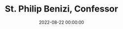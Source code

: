 ---
layout: vesperas
title:  "St. Philip Benizi, Confessor"
latinTitle: "S. Philippi Benitii Confessoris (III. Classis)"
date:   2022-08-22 00:00:00
eventDate:   2022-08-23 17:30:00
categories: jekyll css
incipit: "(c3) De(h)us(h'_) †(,) in(h) ad(h)ju(h)tó-(hi)ri(h)um(h) mé(h)um(h'_) in(h)tén(gh)de.(h.) (::) R/. Dó(h)mi(h)ne(h'_) (,) ad(h) ad(h)ju-(h)ván(h)dum(h) me(h'_) fe(h)stí(gh)na.(h.) (:) Gló-(h)ri-(h)a(h) Pá(h)tri,(h) et(h) Fí-(h)li-(h)o,(h'_) (,) et(h) Spi-(h)rí-(h)tu-(h)i(h) Sán(gh)cto.(h.) (:) Si(h)cut(h) é-(h)rat(h) in(h) prin(h)cí(h)pi-(h)o,(h) et(h) nunc,(h) et(h) sem(h)per(h.) (,) et(h) in(h) saé(h)cu-(h)la(h) sae(h)cu-(h)ló(h)rum.(h) A(gh)men.(h.) (;) Al(h)le-(i)lú(hg~)ia.(g.) (::)"
# First Antiphon
firstAnt: "(c4) QUI(h) há(f)bi(fg)tas(g) *() in(h!iwj) cæ(j_h)lis,(i_[uh:l]j) (,) mi(h)se(h)ré(i')re(h) no(g.)bis.(g.) (::)"
firstAntAnotation: "8. G"
firstAntEng: "Thou who dwellest in heaven, * have mercy on us."
firstPsalmNo: 122
firstPsalm: "(c4)Ad(g) te(h) le(j)vá(j)vi(j) ó(j)cu(j)los(j) me(k jr)os,(j.) *(:) qui(j) há(j)bi(j)tas(i) in(j) cæ(h gr)lis.(g.) (::Z) 2. Ec(j)ce(j) sic(j)ut(j) ó(j)cu(j)li(j) ser(j)vó(k jr)rum,(j.) *(:) in(j) má(j)ni(j)bus(j) do(j)mi(j)nó(j)rum(i) su(j)ó(h gr)rum.(g.) (::Z) 3. Sic(j)ut(j) ó(j)cu(j)li(j) an(j)cíl(j)læ(j) in(j) má(j)ni(j)bus(j) dó(j)mi(j)næ(j) su(k jr)æ:(j.) *(:) i(j)ta(j) ó(j)cu(j)li(j) nos(j)tri(j) ad(j) Dó(j)mi(j)num,(j) De(j)um(j) nos(j)trum,(j) do(j)nec(j) mi(j)se(j)re(j)á(i)tur(j) nos(h gr)tri.(g.) (::Z) 4. Mi(j)se(j)ré(j)re(j) nos(j)tri,(j) Dó(j)mi(j)ne,(j) mi(j)se(j)ré(j)re(j) nos(k jr)tri:(j.) *(:) qui(j)a(j) mul(j)tum(j) re(j)plé(j)ti(j) su(j)mus(j) de(j)spec(i)ti(j)ó(h gr)ne:(g.) (::Z)5. Qui(j)a(j) mul(j)tum(j) re(j)plé(j)ta(j) est(j) á(j)ni(j)ma(j)  nos(k jr)tra:(j.) *(:) op(j)pró(j)bri(j)um(j) ab(j)un(j)dán(j)ti(j)bus,(j) et(j) de(j)spéc(j)ti(j)o(i) su(j)pér(h gr)bis.(g.) (::Z) 6. Gló(j)ri(j)a(j) Pa(j)tri,(j) et(j) Fí(k)li(jr)o,(j.) *(:) et(j) Spi(j)rí(j)tu(i)i(j) Sanc(h gr)to.(g.) (::Z) 7. Sic(j)ut(j) e(j)rat(j) in(j) prin(j)cí(j)pi(j)o,(j) et(j) nunc,(j) et(j) sem(k jr)per,(j.) *(:) et(j) in(j) sǽ(j)cu(j)la(j) sæ(j)cu(j)ló(i)rum.(j) A(h gr)men.(g.) (::Z) [Ant.]() Qui(h) há(f)bi(fg)tas(g) *() in(h!iwj) cæ(j_h)lis,(i_[uh:l]j) (,) mi(h)se(h)ré(i')re(h) no(g.)bis.(g.) (::)"
firstPsalmEng: "1. To thee have I lifted up my eyes, * who dwellest in heaven.<br/>2. Behold as the eyes of servants * are on the hands of their masters,<br/>3. As the eyes of the handmaid are on the hands of her mistress: * so are our eyes unto the Lord our God, until he have mercy on us.<br/>4. Have mercy on us, O Lord, have mercy on us: * for we are greatly filled with contempt.<br/>5. For our soul is greatly filled: * we are a reproach to the rich, and contempt to the proud.<br/>6. Glory be to the Father, and to the Son, * and to the Holy Ghost.<br/>7. As it was in the beginning, is now, * and ever shall be, world without end. Amen.<br/><br/><span class='rubrics'>Ant.</span> Thou who dwellest in heaven, have mercy on us."
# Second Antiphon
secondAnt: "(c4) AD(f)ju(g)tó(h')ri(g)um(f') no(g)strum(f'_) *(,) in(f) nó(e_[uh:l]f)mi(g)ne(fe) Dó(d)mi(d)ni.(d.) (::)"
secondAntAnotation: "1. g2"
secondAntEng: "Our help is * in the name of the Lord."
secondPsalmNo: 123
secondPsalm: "(c4)Ni(f)si(gh) qui(h)a(h) Dó(h)mi(h)nus(h) e(h)rat(h) in(h) no(h)bis,(h) di(ixi)cat(h) nunc(h) Is(g)ra(h)ël:(h.) *(:) ni(h)si(h) qui(h)a(h) Dó(h)mi(h)nus(h) e(h)rat(g) in(f) no(g)bis,(ghg.) (::Z) 2. Cum(h) ex(h)súr(h)ge(h)rent(h) hó(ixi)mi(h)nes(h) in(g) nos,(h.) *(:) for(h)te(h) vi(h)vos(h) de(g)glu(f)tís(g)sent(g) nos:(ghg.) (::Z) 3. Cum(h) i(h)ra(h)sce(h)ré(h)tur(h) fu(h)ror(h) e(h)ó(ixi)rum(h) in(g) nos,(h.) *(:) fór(h)si(h)tan(h) a(h)qua(h) ab(h)sor(g)bu(f)ís(g)set(g) nos.(ghg.) (::Z) 4. Tor(h)rén(h)tem(h) per(h)trans(h)í(h)vit(h) á(ixi)ni(h)ma(h) nos(g)tra:(h.) *(:) fór(h)si(h)tan(h) per(h)trans(h)ís(h)set(h) á(h)ni(h)ma(h) nos(h)tra(h) a(h)quam(h) in(h)to(g)le(f)rá(g)bi(g)lem.(ghg.) (::Z) 5. Be(h)ne(h)díc(ixi)tus(h) Dó(g)mi(h)nus(h.) *(:) qui(h) non(h) de(h)dit(h) nos,(h) in(h) cap(h)ti(h)ó(h)nem(h) dén(h)ti(h)bus(g) e(f)ó(g)rum.(ghg.) (::Z)
6. A(h)ni(h)ma(h) nos(h)tra(h) sic(h)ut(h) pas(ixi)ser(h) e(h)rép(g)ta(h) est(h.) *(:) de(h) lá(h)que(h)o(g) ve(f)nán(g)ti(g)um.(ghg.) (::Z) 7. Lá(h)que(h)us(ixi) con(h)trí(g)tus(h) est,(h.) *(:) et(h) nos(h) li(h)be(h)rá(g)ti(f) su(g)mus.(ghg.) (::Z) 8. Ad(h)ju(h)tó(h)ri(h)um(h) nos(h)trum(h) in(h) nó(ixi)mi(h)ne(h) Dó(g)mi(h)ni,(h.) *(:) qui(h) fe(h)cit(h) cæ(h)lum(g) et(f) ter(g)ram.(ghg.) (::Z) 9. Gló(h)ri(h)a(h) Pa(ixi)tri,(h) et(h) Fí(g)li(h)o,(h.) *(:) et(h) Spi(h)rí(h)tu(g)i(f) Sanc(g)to.(ghg.) (::Z) 10. Sic(h)ut(h) e(h)rat(h) in(h) prin(h)cí(h)pi(h)o,(h) et(h) nunc,(ixi) et(h) sem(g)per,(h.) *(:) et(h) in(h) sǽ(h)cu(h)la(h) sæ(h)cu(h)ló(g)rum.(f) A(g)men.(ghg.) (::Z) [Ant.]() Ad(f)ju(g)tó(h')ri(g)um(f') no(g)strum(f'_) in(f) nó(e_[uh:l]f)mi(g)ne(fe) Dó(d)mi(d)ni.(d.) (::)"
secondPsalmEng: "1. If it had not been that the Lord was with us, let Israel now say: * If it had not been that the Lord was with us,<br/>2. When men rose up against us, * perhaps they had swallowed us up alive.<br/>3. When their fury was enkindled against us, * perhaps the waters had swallowed us up.<br/>4. Our soul hath passed through a torrent: * perhaps our soul had passed through a water insupportable.<br/>5. Blessed be the Lord, * who hath not given us to be a prey to their teeth.<br/>6. Our soul hath been delivered as a sparrow * out of the snare of the fowlers.<br/>7. The snare is broken, * and we are delivered.<br/>8. Our help is in the name of the Lord, * who made heaven and earth.<br/>9. Glory be to the Father, and to the Son, * and to the Holy Ghost.<br/>10. As it was in the beginning, is now, * and ever shall be, world without end. Amen.<br/><br/><span class='rubrics'>Ant.</span> Our help is in the name of the Lord."
# Third Antiphon
thirdAnt: "(c4) IN(d) cir(e_[uh:l]f)cú(g)i(e)tu(gh) pó(f)pu(e)li(d') su(e)i(d_c) *() Dó(ffg)mi(f)nus,(f.) (;) ex(f) hoc(ghg) nunc(h) et(f) us(e_[uh:l]f)que(g) in(fe) sǽ(d)cu(d)lum.(d.) (::)"
thirdAntAnotation: "1. f"
thirdAntEng: "The Lord standeth round his people * from this time forth and for evermore."
thirdPsalmNo: 124
thirdPsalm: "(c4)Qui(f) con(gh)fí(h)dunt(h) in(h) Dó(h)mi(h)no,(h) sic(ixi)ut(h) mons(h) Si(g)on:(h.) *(:) non(h) com(h)mo(h)vé(h)bi(h)tur(h) in(h) æ(h)tér(h)num,(h) qui(h) há(h)bi(h)tat(h) in(g) Je(f)rú(gh)sa(g)lem.(gf..) (::Z) 2. Mon(h)tes(h) in(h) cir(h)cú(h)i(h)tu(h) e(h)jus: †(g.) et(h) Dó(h)mi(h)nus(h) in(h) cir(h)cú(h)i(h)tu(h) pó(ixi)pu(h)li(h) su(g)i,(h.) *(:) ex(h) hoc(h) nunc(h) et(h) us(h)que(g) in(f) sǽ(gh)cu(g)lum.(gf..) (::Z) 3. Qui(h)a(h) non(h) re(h)lín(h)quet(h) Dó(h)mi(h)nus(h) vir(h)gam(h) pec(h)ca(h)tó(h)rum(h) su(h)per(h) sor(ixi)tem(h) jus(h)tó(g)rum:(h.) *(:) ut(h) non(h) ex(h)tén(h)dant(h) jus(h)ti(h) ad(h) in(h)i(h)qui(h)tá(h)tem(h) ma(g)nus(f) su(gh)as.(gf..) (::Z) 4. Bé(h)ne(h)fac,(h) Dó(ixi)mi(h)ne,(h) bo(g)nis,(h.) *(:) et(h) rec(g)tis(f) cor(gh)de.(gf..) (::Z) 5. De(h)cli(h)nán(h)tes(h) au(h)tem(h) in(h) ob(h)li(h)ga(h)ti(h)ó(h)nes(h) ad(h)dú(h)cet(h) Dó(h)mi(h)nus(h) cum(h) o(h)pe(h)rán(h)ti(h)bus(h) in(h)i(ixi)qui(h)tá(g)tem:(h.) *(:) pax(h) su(g)per(f) Is(gh)ra(g)ël.(gf..) (::Z) 6. Gló(h)ri(h)a(h) Pa(ixi)tri,(h) et(h) Fí(g)li(h)o,(h.) *(:) et(h) Spi(h)rí(h)tu(g)i(f) Sanc(gh)to.(gf..) (::Z) 7. Sic(h)ut(h) e(h)rat(h) in(h) prin(h)cí(h)pi(h)o,(h) et(h) nunc,(ixi) et(h) sem(g)per,(h.) *(:) et(h) in(h) sǽ(h)cu(h)la(h) sæ(h)cu(h)ló(g)rum.(f) A(gh)men.(gf..) (::Z) [Ant.]() In(d) cir(e_[uh:l]f)cú(g)i(e)tu(gh) pó(f)pu(e)li(d') su(e)i(d_c) Dó(ffg)mi(f)nus,(f.) (;) ex(f) hoc(ghg) nunc(h) et(f) us(e_[uh:l]f)que(g) in(fe) sǽ(d)cu(d)lum.(d.) (::)"
thirdPsalmEng: "1. They that trust in the Lord shall be as mount Sion: * he shall not be moved for ever that dwelleth in Jerusalem.<br/> 2. Mountains are round about it: * so the Lord is round about his people from henceforth now and for ever.<br/> 3. For the Lord will not leave the rod of sinners upon the lot of the just: * that the just may not stretch forth their hands to iniquity.<br/>4. Do good, O Lord, to those that are good, * and to the upright of heart.<br/>5. But such as turn aside into bonds, the Lord shall lead out with the workers of iniquity: * peace upon Israel.<br/>6. Glory be to the Father, and to the Son, * and to the Holy Ghost.<br/>7. As it was in the beginning, is now, * and ever shall be, world without end. Amen.<br/><br/><span class='rubrics'>Ant.</span> The Lord standeth round his people from this time forth and for evermore."
# Fourth Antiphon
fourthAnt: "(c3) MA(e)gni(g')fi(h)cá(i)vit(g_[uh:l]h) Dó(i_[uh:l]j)mi(ji)nus(i.) *(,) fá(h)ce(g')re(h) no(i)bís(hg)cum :(e.) (;) fa(f)cti(ed) su(f'_)mus(h) læ(g)tán(e.)tes.(e.) (::)"
fourthAntAnotation: "7. a"
fourthAntEng: "The Lord hath * done great things for us, whereof we rejoice."
fourthPsalmNo: 125
fourthPsalm: "(c3)In(hg) con(hi)ver(i)tén(i)do(i) Dó(i)mi(i)nus(i) cap(i)ti(i)vi(i)tá(k)tem(j) Si(i)on:(j.) *(:) fac(i)ti(i) su(i)mus(i) sic(i)ut(i) con(j)so(i)lá(h)ti:(gf..) (::Z) 2. Tunc(i) re(i)plé(i)tum(i) est(i) gáu(i)di(i)o(k) os(j) nos(i)trum:(j.) *(:) et(i) lin(i)gua(i) nos(i)tra(i) ex(i)sul(i)ta(j)ti(i)ó(h)ne.(gf..) (::Z) 3. Tunc(i) di(i)cent(i) in(k)ter(j) Gen(i)tes:(j.) *(:) Ma(i)gni(i)fi(i)cá(i)vit(i) Dó(i)mi(i)nus(i) fá(i)ce(i)re(j) cum(i) e(h)is.(gf..) (::Z) 4. Ma(i)gni(i)fi(i)cá(i)vit(i) Dó(i)mi(i)nus(i) fá(i)ce(i)re(k) no(j)bís(i)cum:(j.) *(:) fac(i)ti(i) su(j)mus(i) læ(i)tán(h)tes.(gf..) (::Z) 5. Con(i)vér(i)te,(i) Dó(i)mi(i)ne,(i) cap(i)ti(i)vi(i)tá(k)tem(j) nos(i)tram,(j.) *(:) sic(i)ut(i) tor(j)rens(i) in(i) aus(h)tro.(gf..) (::Z) 6. Qui(i) sé(i)mi(i)nant(k) in(j) lá(i)cri(j)mis,(j.) *(:) in(i) ex(i)sul(i)ta(i)ti(i)ó(j)ne(i) me(h)tent.(gf..) (::Z) 7. E(i)ún(i)tes(i) i(k)bant(j) et(j) fle(i)bant,(j.) *(:) mit(i)tén(i)tes(i) sé(j)mi(i)na(i) su(h)a.(gf..) (::Z) 8. Ve(i)ni(i)én(i)tes(i) au(i)tem(i) vé(i)ni(i)ent(i) cum(i) ex(i)sul(i)ta(k)ti(j)ó(i)ne,(j.) *(:) por(i)tán(i)tes(i) ma(i)ní(j)pu(i)los(i) su(h)os.(gf..) (::Z) 9. Gló(i)ri(i)a(i) Pa(k)tri,(j) et(j) Fí(i)li(j)o,(j.) *(:) et(i) Spi(i)rí(j)tu(i)i(i) Sanc(h)to.(gf..) (::Z) 10. Sic(i)ut(i) e(i)rat(i) in(i) prin(i)cí(i)pi(i)o,(i) et(i) nunc,(k) et(j) sem(i)per,(j.) *(:) et(i) in(i) sǽ(i)cu(i)la(i) sæ(i)cu(i)ló(j)rum.(i) A(h)men.(gf..) (::Z) [Ant.]() Ma(e)gni(g')fi(h)cá(i)vit(g_[uh:l]h) Dó(i_[uh:l]j)mi(ji)nus(i.) (,) fá(h)ce(g')re(h) no(i)bís(hg)cum :(e.) (;) fa(f)cti(ed) su(f'_)mus(h) læ(g)tán(e.)tes.(e.) (::)"
fourthPsalmEng: "1. When the Lord brought back the captivity of Sion, * we became like men comforted.<br/> 2. Then was our mouth filled with gladness; * and our tongue with joy.<br/> 3. Then shall they say among the Gentiles: * The Lord hath done great things for them.<br/> 4. The Lord hath done great things for us: * we are become joyful.<br/> 5. Turn again our captivity, O Lord, * as a stream in the south.<br/> 6. They that sow in tears * shall reap in joy.<br/> 7. Going they went and wept, * casting their seeds.<br/> 8. But coming they shall come with joyfulness, * carrying their sheaves.<br/> 9. Glory be to the Father, and to the Son, * and to the Holy Ghost.<br/> 10. As it was in the beginning, is now, * and ever shall be, world without end. Amen.<br/><br/><span class='rubrics'>Ant.</span> The Lord hath done great things for us, whereof we rejoice."
# Fifth Antiphon
fifthAnt: "(c3) DO(f')mi(e)nus(f) æ(df)dí(h')fi(i)cet(h) *() no(ij)bis(i') do(h)mum,(h.) (;) et(i) cu(h)stó(gh)di(f)at(fe) ci(f)vi(e)tá(d.)tem.(d.) (::)"
fifthAntAnotation: "5. a"
fifthAntEng: "The Lord builds * the house and keeps the city."
fifthPsalmNo: 126
fifthPsalm: "(c3)Ni(d)si(f) Dó(h)mi(h)nus(h) æ(h)di(h)fi(h)cá(h)ve(h)rit(h) do(i)mum,(h.) *(:) in(h) va(h)num(h) la(h)bo(h)ra(h)vé(h)runt(h) qui(h) æ(h)dí(i)fi(g)cant(g) e(h)am.(f.) (::Z) 2. Ni(h)si(h) Dó(h)mi(h)nus(h) cus(h)to(h)dí(h)e(h)rit(h) ci(h)vi(h)tá(i)tem,(h.) *(:) frus(h)tra(h) ví(h)gi(h)lat(h) qui(h) cus(h)tó(i)dit(g) e(h)am.(f.) (::Z) 3. Va(h)num(h) est(h) vo(h)bis(h) an(h)te(h) lu(h)cem(h) súr(i)ge(h)re:(h.) *(:) súr(h)gi(h)te(h) post(h)quam(h) se(h)dé(h)ri(h)tis,(h) qui(h) man(h)du(h)cá(h)tis(h) pa(i)nem(g) do(g)ló(h)ris.(f.) (::Z) 4. Cum(h) dé(h)de(h)rit(h) di(h)léc(h)tis(h) su(h)is(h) som(i)num:(h.) *(:) ec(h)ce(h) he(h)ré(h)di(h)tas(h) Dó(h)mi(h)ni(h) fí(h)li(h)i:(h) mer(h)ces,(h) fruc(i)tus(g) ven(h)tris.(f.) (::Z) 5. Sic(h)ut(h) sa(h)gít(h)tæ(h) in(h) ma(h)nu(h) pot(h)én(i)tis:(h.) *(:) i(h)ta(h) fí(h)li(h)i(h) ex(i)cus(g)só(h)rum.(f.) (::Z) 6. Be(h)á(h)tus(h) vir(h) qui(h) im(h)plé(h)vit(h) de(h)si(h)dé(h)ri(h)um(h) su(h)um(h) ex(h) ip(i)sis:(h.) *(:) non(h) con(h)fun(h)dé(h)tur(h) cum(h) lo(h)qué(h)tur(h) in(h)i(h)mí(h)cis(h) su(i)is(g) in(g) por(h)ta.(f.) (::Z) 7. Gló(h)ri(h)a(h) Pa(h)tri,(h) et(h) Fí(i)li(h)o,(h.) *(:) et(h) Spi(h)rí(i)tu(g)i(g) Sanc(h)to.(f.) (::Z) 8. Sic(h)ut(h) e(h)rat(h) in(h) prin(h)cí(h)pi(h)o,(h) et(h) nunc,(h) et(h) sem(i)per,(h.) *(:) et(h) in(h) sǽ(h)cu(h)la(h) sæ(h)cu(h)ló(i)rum.(g) A(h)men.(f.) (::Z) [Ant.]() Do(f')mi(e)nus(f) æ(df)dí(h')fi(i)cet(h) no(ij)bis(i') do(h)mum,(h.) (;) et(i) cu(h)stó(gh)di(f)at(fe) ci(f)vi(e)tá(d.)tem.(d.) (::)"
fifthPsalmEng: "1. Unless the Lord build the house, * they labour in vain that build it.<br/> 2. Unless the Lord keep the city, * he watcheth in vain that keepeth it.<br/> 3. It is vain for you to rise before light, * rise ye after you have sitten, you that eat the bread of sorrow.<br/> 4. When he shall give sleep to his beloved, * behold the inheritance of the Lord are children: the reward, the fruit of the womb.<br/> 5. As arrows in the hand of the mighty, * so the children of them that have been shaken.<br/> 6. Blessed is the man that hath filled the desire with them; * he shall not be confounded when he shall speak to his enemies in the gate.<br/> 7. Glory be to the Father, and to the Son, * and to the Holy Ghost.<br/> 8. As it was in the beginning, is now, * and ever shall be, world without end. Amen.<br/><br/> <span class='rubrics'>Ant.</span> The Lord builds the house and keeps the city."
# Chapter:
chapterBibRef: "Sir 31:8-9"
chapter: "(c3) Be(h)á(h)tus(h) vir,(h) qui(h) in(h)vén(h)tus(h) est(h) si(h)ne(h) má(h)cu(h)la,(h) et(h) qui(h) post(h) au(h)rum(h) non(h) áb(h)i(h)it,(h) nec(h) spe(h)rá(h)vit(h) in(h) pe(h)cú(h)ni(h)a(h) et(h) the(h)sáu(h)ris.(h.) (:) Quis(g) est(g) hic,(g) et(g) lau(g)dá(g)bi(g)mus(f) e(g)um?(gh..) (:) fe(h)cit(h) e(h)nim(h) mi(h)ra(h)bí(h)li(h)a(h) in(h) vi(h)ta(h) su(f)a.(ef..) (::Z) R/. De(h)o(h) grá(f)ti(e)as(ef..) (::)"
chapterEng: "Blessed is the rich man that is found without blemish: and that hath not gone after gold, nor put his trust in money nor in treasures. Who is he, and we will praise him? for he hath done wonderful things in his life."
# Hymn:
hymn: "(c4) I(ghg)ste(e) Con(f)fés(ed)sor(de) Dó(c')mi(e)ni,(g') co(h)lén(h)tes(g.) (;) Quem(ghg) pi(e)e(f) lau(ed)dant(de) pó(c')pu(e)li(g') per(h) or(h)bem,(g.) (:) Hac(j) di(h')e(j) læ(ih)tus(gf) mé(h')ru(j)it(i') su(h)pré(g)mos(hih.) (,) Lau(g)dis(e') ho(f)nó(g.)res.(g.) (::Z) 2. Qui(ghg) pi(e)us,(f) pru(ed)dens,(de) hú(c')mi(e)lis,(g') pu(h)dí(h)cus,(g.) (;) Só(ghg)bri(e)am(f) du(ed)xit(de) si(c')ne(e) la(g')be(h) vi(h)tam,(g.) (:) Do(j)nec(h') hu(j)má(ih)nos(gf) a(h')ni(j)má(i')vit(h) au(g)ræ(hih.) (,) Spí(g)ri(e')tus(f) ar(g.)tus.(g.) (::Z) 3. Cu(ghg)jus(e) ob(f) præ(ed)stans(de) mé(c')ri(e)tum(g') fre(h)quén(h)ter,(g.) (;) Æ(ghg)gra(e) quæ(f) pas(ed)sim(de) ja(c')cu(e)é(g')re(h) mem(h)bra,(g.) (:) Ví(j)ri(h')bus(j) mor(ih)bi(gf) dó(h')mi(j)tis,(i') sa(h)lú(g)ti(hih.) (,) Re(g)sti(e')tu(f)ún(g.)tur.(g.) (::Z) 4. No(ghg)ster(e) hinc(f) il(ed)li(de) cho(c')rus(e) ob(g')se(h)quén(h)tem(g.) (;) Cón(ghg)ci(e)nit(f) lau(ed)dem(de) ce(c')le(e)brés(g')que(h) pal(h)mas,(g.) (:) Ut(j) pi(h')is(j) e(ih)jus(gf) pré(h')ci(j)bus(i') ju(h)vé(g)mur(hih.) (,) O(g)mne(e') per(f) æ(g.)vum.(g.) (::Z) 5. Sit(ghg) sa(e)lus(f) il(ed)li,(de) de(c')cus,(e) at(g')que(h) vir(h)tus,(g.) (;) Qui(ghg) su(e)per(f) cæ(ed)li(de) só(c')li(e)o(g') co(h)rú(h)scans,(g.) (:) Tó(j)ti(h')us(j) mun(ih)di(gf) sé(h')ri(j)em(i') gu(h)bér(g)nat,(hih.) (,) Tri(g)nus(e') et(f) u(g.)nus.(g.) (::) A(ghg)men.(fg..) (::)"
hymnAnnotation: "8."
hymnEng: "1. This the confessor of the Lord, whose triumph<br/> Now all the faithful celebrate, with gladness<br/> On this feast day year by year receiveth<br/> Merited honors.<br/> <br/>2. Saintly and prudent, modest in behaviour,<br/> Peaceful and sober, chaste was he, and lowly.<br/> While that life’s vigour, coursing through his members,<br/> Quickened his being.<br/> <br/>3. Sick ones of old time, to his tomb resorting,<br/> Sorely by ailments manifold afflicted,<br/> Oft-times have welcomed health and strength returning,<br/> At his petition.<br/> <br/>4. Whence we in chorus gladly do him honour,<br/> Chanting his praises with devout affection,<br/> That in his merits we may have a portion,<br/> Now and forever.<br/> <br/>5. His be the glory, power and salvation,<br/> Who over all things reigneth in the highest,<br/> Earth’s mighty fabric ruling and directing,<br/> Onely and Trinal.<br/> Amen."
hymnVer: "Justum dedúxit Dóminus per vias rectas."
hymnVerEng: "The Lord guided the just in right paths."
hymnRes: "Et osténdit illi regnum Dei."
hymnResEng: "And showed him the kingdom of God."
# Magnificat
magnifAnt: "(c3) HIC(e) vir,(eh) de(f)spí(f')ci(e)ens(d) mun(e_[uh:l]f)dum(e.) *(,) et(g') ter(h)ré(i)na,(hf) tri(h')úm(h)phans,(g.) (;) di(i')ví(i)ti(h')as(h) cæ(iji)lo(hg/h!i!h'_5) (,) cón(f)di(e')dit(f) o(f!gwh'!iv)re,(h) ma(e.)nu.(e.) (::)"
magnifAntAnotation: "8 G."
magnifAntEng: "Lo, a servant of God * who esteemed but little things earthly. And by word and work laid him up treasure in heaven."
magnificat: "(c3)Ma(e)gní(fe)fi(eh)cat(h.) +(:) á(h)ni(h)ma(h) me(g)a(h) Dó(f)mi(e)num.(e.) (::Z) 2. Et(e) ex(f)sul(h)tá(h)vit(h) spí(h)ri(h)tus(h) me(i)us(h.) *(:) in(h) De(h)o(h) sa(h)lu(h)tá(g)ri(h) me(f)o.(e.) (::Z) 3. Qui(e)a(f) re(h)spé(h)xit(h) hu(h)mi(h)li(h)tá(h)tem(h) an(h)cíl(h)læ(h) su(i)æ:(h.) *(:) ec(h)ce(h) e(h)nim(h) ex(h) hoc(h) be(h)á(h)tam(h) me(h) di(h)cent(h) om(h)nes(h) ge(h)ne(h)ra(g)ti(h)ó(f)nes.(e.) (::Z) 4. Qui(e)a(f) fe(h)cit(h) mi(h)hi(h) ma(h)gna(h) qui(h) pot(i)ens(h) est:(h.) *(:) et(h) sanc(h)tum(h) no(g)men(h) e(f)jus.(e.) (::Z) 5. Et(e) mi(f)se(h)ri(h)cór(h)di(h)a(h) e(h)jus(h) a(h) pro(h)gé(h)ni(h)e(h) in(h) pro(h)gé(i)ni(h)es(h.) *(:) ti(h)mén(h)ti(g)bus(h) e(f)um.(e.) (::Z) 6. Fe(e)cit(f) pot(h)én(h)ti(h)am(h) in(h) brá(h)chi(h)o(h) su(i)o:(h.) *(:) di(h)spér(h)sit(h) su(h)pér(h)bos(h) men(h)te(h) cor(g)dis(h) su(f)i.(e.) (::Z) 7. De(e)pó(f)su(h)it(h) pot(h)én(h)tes(h) de(h) se(i)de,(h.) *(:) et(h) ex(h)al(h)tá(g)vit(h) hú(f)mi(e)les.(e.) (::Z) 8. E(e)su(f)ri(h)én(h)tes(h) im(h)plé(h)vit(h) bo(i)nis:(h.) *(:) et(h) dí(h)vi(h)tes(h) di(h)mí(h)sit(g) in(h)á(f)nes.(e.) (::Z) 9. Su(e)scé(f)pit(h) Is(h)ra(h)ël(h) pú(h)e(h)rum(h) su(i)um,(h.) *(:) re(h)cor(h)dá(h)tus(h) mi(h)se(h)ri(h)cór(h)di(g)æ(h) su(f)æ.(e.) (::Z) 10. Sic(e)ut(f) lo(h)cú(h)tus(h) est(h) ad(h) pa(h)tres(h) nos(i)tros,(h.) *(:) A(h)bra(h)ham(h) et(h) sé(h)mi(h)ni(h) e(h)jus(g) in(h) sǽ(f)cu(e)la.(e.) (::Z) 11. Gló(e)ri(f)a(h) Pa(h)tri,(h) et(h) Fí(i)li(h)o,(h.) *(:) et(h) Spi(h)rí(h)tu(g)i(h) Sanc(f)to.(e.) (::Z) 12. Sic(e)ut(f) e(h)rat(h) in(h) prin(h)cí(h)pi(h)o,(h) et(h) nunc,(h) et(h) sem(i)per,(h.) *(:) et(h) in(h) sǽ(h)cu(h)la(h) sæ(h)cu(h)ló(g)rum.(h) A(f)men.(e.) (::Z) [Ant.]() Hic(e) vir,(eh) de(f)spí(f')ci(e)ens(d) mun(e_[uh:l]f)dum(e.) (,) et(g') ter(h)ré(i)na,(hf) tri(h')úm(h)phans,(g.) (;) di(i')ví(i)ti(h')as(h) cæ(iji)lo(hg/h!i!h'_5) (,) cón(f)di(e')dit(f) o(f!gwh'!iv)re,(h) ma(e.)nu.(e.) (::)"
magnificatEng: "1. My soul <span class='rubrics'>✠</span> doth magnify the Lord.<br/> 2. And my spirit hath rejoiced * in God my Saviour.<br/> 3. Because he hath regarded the humility of his handmaid; * for behold from henceforth all generations shall call me blessed.<br/> 4. Because he that is mighty, hath done great things to me; * and holy is his name.<br/> 5. And his mercy is from generation unto generations, * to them that fear him.<br/> 6. He hath shewed might in his arm: * he hath scattered the proud in the conceit of their heart.<br/> 7. He hath put down the mighty from their seat, * and hath exalted the humble.<br/> 8. He hath filled the hungry with good things; * and the rich he hath sent empty away.<br/> 9. He hath received Israel his servant, * being mindful of his mercy:<br/> 10. As he spoke to our fathers, * to Abraham and to his seed for ever.<br/>11. Glory be to the Father, and to the Son, * and to the Holy Ghost.<br/>12. As it was in the beginning, is now, * and ever shall be, world without end. Amen.<br/><span class='rubrics'>Ant.</span> Lo, a servant of God * who esteemed but little things earthly. And by word and work laid him up treasure in heaven."
# Collect
collect: "Deus, qui per beátum Philíppum Confessórem tuum, exímium nobis humilitátis exémplum tribuísti: da fámulis tuis próspera mundi ex ejus imitatióne despícere, et cæléstia semper inquírere.<br/>Per Dóminum nostrum Jesum Christum, Fílium tuum: qui tecum vivit et regnat in unitáte Spíritus Sancti, Deus, per ómnia sǽcula sæculórum."
collectEng: "O God, Who hast given us in thy blessed Confessor Philip a wonderful example of lowliness, grant unto thy servants walking in his steps to set little store by the pleasant things of this life, and to seek ever for that glory which Thou hast prepared in heaven.<br/>Through Jesus Christ, thy Son our Lord, Who liveth and reigneth with thee, in the unity of the Holy Ghost, God, world without end."
---
